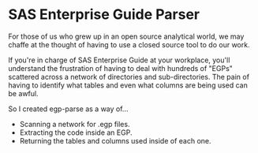 # SAS Enterprise Guide Parser

For those of us who grew up in an open source analytical world, we may chaffe at the thought of having to use a closed source tool to do our work.

If you're in charge of SAS Enterprise Guide at your workplace, you'll understand the frustration of having to deal with hundreds of "EGPs" scattered across a network of directories and sub-directories.  The pain of having to identify what tables and even what columns are being used can be awful.

So I created egp-parse as a way of...
* Scanning a network for .egp files.
* Extracting the code inside an EGP.
* Returning the tables and columns used inside of each one.

